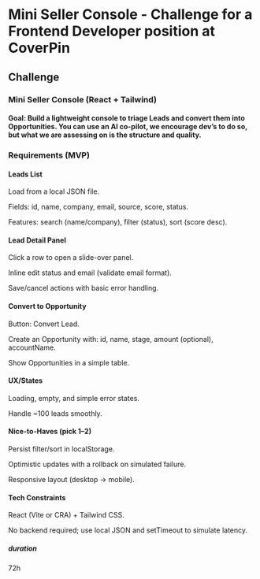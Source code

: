 # Mini Seller Console - Challenge for a Frontend Developer position at CoverPin

## Challenge

### Mini Seller Console (React + Tailwind)

#### Goal: Build a lightweight console to triage Leads and convert them into Opportunities. You can use an AI co-pilot, we encourage dev’s to do so, but what we are assessing on is the structure and quality.

### Requirements (MVP)

#### Leads List

Load from a local JSON file.

Fields: id, name, company, email, source, score, status.

Features: search (name/company), filter (status), sort (score desc).

#### Lead Detail Panel

Click a row to open a slide-over panel.

Inline edit status and email (validate email format).

Save/cancel actions with basic error handling.

#### Convert to Opportunity

Button: Convert Lead.

Create an Opportunity with: id, name, stage, amount (optional), accountName.

Show Opportunities in a simple table.

#### UX/States

Loading, empty, and simple error states.

Handle ~100 leads smoothly.

#### Nice-to-Haves (pick 1–2)

Persist filter/sort in localStorage.

Optimistic updates with a rollback on simulated failure.

Responsive layout (desktop → mobile).

#### Tech Constraints

React (Vite or CRA) + Tailwind CSS.

No backend required; use local JSON and setTimeout to simulate latency.

##### duration

72h

